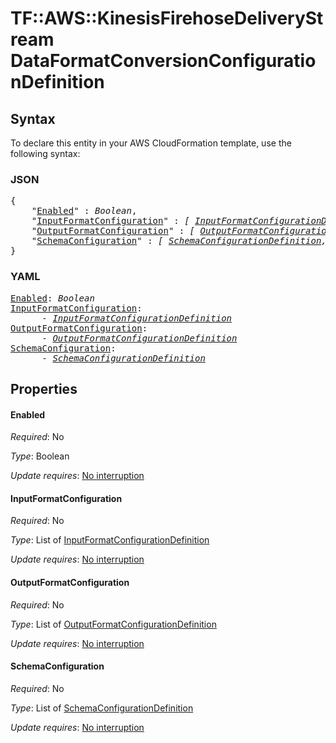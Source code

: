 # TF::AWS::KinesisFirehoseDeliveryStream DataFormatConversionConfigurationDefinition

## Syntax

To declare this entity in your AWS CloudFormation template, use the following syntax:

### JSON

<pre>
{
    "<a href="#enabled" title="Enabled">Enabled</a>" : <i>Boolean</i>,
    "<a href="#inputformatconfiguration" title="InputFormatConfiguration">InputFormatConfiguration</a>" : <i>[ <a href="inputformatconfigurationdefinition.md">InputFormatConfigurationDefinition</a>, ... ]</i>,
    "<a href="#outputformatconfiguration" title="OutputFormatConfiguration">OutputFormatConfiguration</a>" : <i>[ <a href="outputformatconfigurationdefinition.md">OutputFormatConfigurationDefinition</a>, ... ]</i>,
    "<a href="#schemaconfiguration" title="SchemaConfiguration">SchemaConfiguration</a>" : <i>[ <a href="schemaconfigurationdefinition.md">SchemaConfigurationDefinition</a>, ... ]</i>
}
</pre>

### YAML

<pre>
<a href="#enabled" title="Enabled">Enabled</a>: <i>Boolean</i>
<a href="#inputformatconfiguration" title="InputFormatConfiguration">InputFormatConfiguration</a>: <i>
      - <a href="inputformatconfigurationdefinition.md">InputFormatConfigurationDefinition</a></i>
<a href="#outputformatconfiguration" title="OutputFormatConfiguration">OutputFormatConfiguration</a>: <i>
      - <a href="outputformatconfigurationdefinition.md">OutputFormatConfigurationDefinition</a></i>
<a href="#schemaconfiguration" title="SchemaConfiguration">SchemaConfiguration</a>: <i>
      - <a href="schemaconfigurationdefinition.md">SchemaConfigurationDefinition</a></i>
</pre>

## Properties

#### Enabled

_Required_: No

_Type_: Boolean

_Update requires_: [No interruption](https://docs.aws.amazon.com/AWSCloudFormation/latest/UserGuide/using-cfn-updating-stacks-update-behaviors.html#update-no-interrupt)

#### InputFormatConfiguration

_Required_: No

_Type_: List of <a href="inputformatconfigurationdefinition.md">InputFormatConfigurationDefinition</a>

_Update requires_: [No interruption](https://docs.aws.amazon.com/AWSCloudFormation/latest/UserGuide/using-cfn-updating-stacks-update-behaviors.html#update-no-interrupt)

#### OutputFormatConfiguration

_Required_: No

_Type_: List of <a href="outputformatconfigurationdefinition.md">OutputFormatConfigurationDefinition</a>

_Update requires_: [No interruption](https://docs.aws.amazon.com/AWSCloudFormation/latest/UserGuide/using-cfn-updating-stacks-update-behaviors.html#update-no-interrupt)

#### SchemaConfiguration

_Required_: No

_Type_: List of <a href="schemaconfigurationdefinition.md">SchemaConfigurationDefinition</a>

_Update requires_: [No interruption](https://docs.aws.amazon.com/AWSCloudFormation/latest/UserGuide/using-cfn-updating-stacks-update-behaviors.html#update-no-interrupt)

